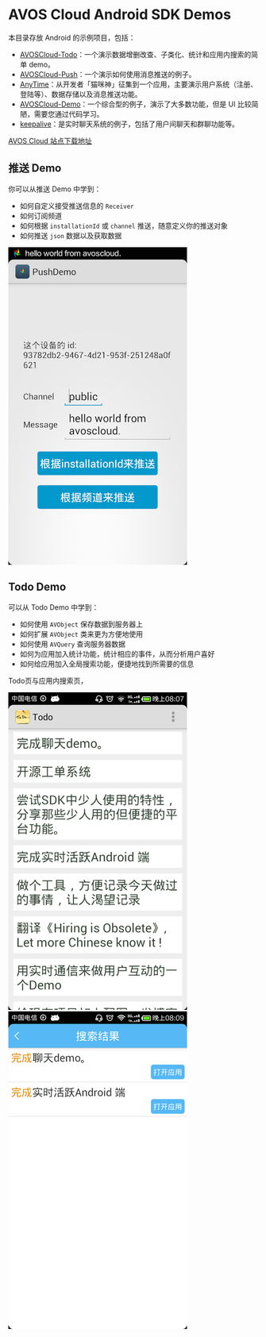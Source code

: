 # AVOS Cloud Android SDK Demos

本目录存放 Android 的示例项目，包括：

* [AVOSCloud-Todo](./AVOSCloud-Todo)：一个演示数据增删改查、子类化、统计和应用内搜索的简单 demo。
* [AVOSCloud-Push](./AVOSCloud-Push)：一个演示如何使用消息推送的例子。
* [AnyTime](./AnyTime)：从开发者「猫咪神」征集到一个应用，主要演示用户系统（注册、登陆等）、数据存储以及消息推送功能。
* [AVOSCloud-Demo](./AVOSCloud-Demo)：一个综合型的例子，演示了大多数功能，但是 UI 比较简陋，需要您通过代码学习。
* [keepalive](./keepalive)：是实时聊天系统的例子，包括了用户间聊天和群聊功能等。


[AVOS Cloud 站点下载地址](https://download.avoscloud.com/demo/)

## 推送 Demo 

你可以从推送 Demo 中学到：

* 如何自定义接受推送信息的 `Receiver`
* 如何订阅频道
* 如何根据 `installationId` 或 `channel` 推送，随意定义你的推送对象
* 如何推送 `json` 数据以及获取数据

![img](https://github.com/lzwjava/plan/blob/master/push.png)

## Todo Demo

可以从 Todo Demo 中学到：

* 如何使用 `AVObject` 保存数据到服务器上
* 如何扩展 `AVObject` 类来更为方便地使用
* 如何使用 `AVQuery` 查询服务器数据
* 如何为应用加入统计功能，统计相应的事件，从而分析用户喜好
* 如何给应用加入全局搜索功能，便捷地找到所需要的信息

Todo页与应用内搜索页，

![img](https://raw.githubusercontent.com/lzwjava/plan/master/android-todo-360.png)
    ![img](https://raw.githubusercontent.com/lzwjava/plan/master/todo360.png)






